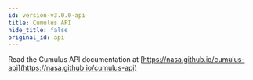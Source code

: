 ```yaml
---
id: version-v3.0.0-api
title: Cumulus API
hide_title: false
original_id: api
---
```


Read the Cumulus API documentation at [https://nasa.github.io/cumulus-api](https://nasa.github.io/cumulus-api)
